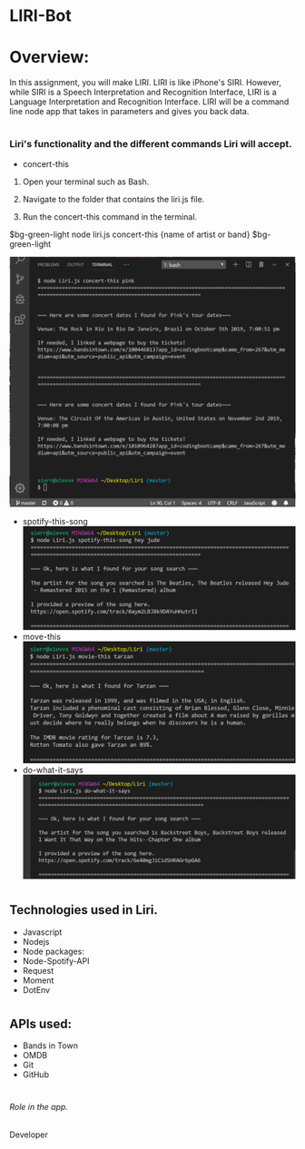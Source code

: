 # **LIRI-Bot**

# **Overview:**
In this assignment, you will make LIRI. LIRI is like iPhone's SIRI. However, while SIRI is a Speech Interpretation and Recognition Interface, LIRI is a Language Interpretation and Recognition Interface. LIRI will be a command line node app that takes in parameters and gives you back data.

# 
# <h3>Liri's functionality and the different commands Liri will accept.</h3>
* concert-this
1. Open your terminal such as Bash.

2. Navigate to the folder that contains the liri.js file.

3. Run the concert-this command in the terminal. 

  $bg-green-light node liri.js concert-this {name of artist or band} $bg-green-light



![concert-this](images/concert-this.png)
* spotify-this-song
![spotify-this-song](images/spotify-this.png)
* move-this
![movie-this](images/movie-this.png)
* do-what-it-says
![do_what_it_says](images/do-what-it-says.png)


# <h2>Technologies used in Liri.</h2>
* Javascript
* Nodejs
* Node packages:
* Node-Spotify-API
* Request
* Moment
* DotEnv
# <h2>APIs used:</h2>
* Bands in Town
* OMDB
* Git
* GitHub

# <h6>Role in the app.</h6> 
Developer

